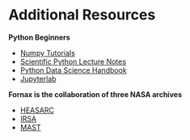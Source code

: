 # Additional Resources

**Python Beginners**

- [Numpy Tutorials](https://numpy.org/numpy-tutorials/)
- [Scientific Python Lecture Notes](https://lectures.scientific-python.org/)
- [Python Data Science Handbook](https://jakevdp.github.io/PythonDataScienceHandbook/)
- [Jupyterlab](https://jupyter.org/)

**Fornax is the collaboration of three NASA archives**

- [HEASARC](https://heasarc.gsfc.nasa.gov/)
- [IRSA](https://irsa.ipac.caltech.edu)
- [MAST](https://archive.stsci.edu/)
